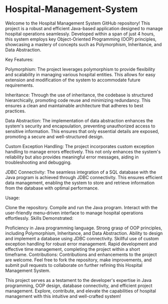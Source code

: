 # Hospital-Management-System
Welcome to the Hospital Management System GitHub repository! This project is a robust and efficient Java-based application designed to manage hospital operations seamlessly. Developed within a span of just 4 hours, this system employs key Object-Oriented Programming (OOP) principles, showcasing a mastery of concepts such as Polymorphism, Inheritance, and Data Abstraction.

Key Features:

Polymorphism: The project leverages polymorphism to provide flexibility and scalability in managing various hospital entities. This allows for easy extension and modification of the system to accommodate future requirements.

Inheritance: Through the use of inheritance, the codebase is structured hierarchically, promoting code reuse and minimizing redundancy. This ensures a clean and maintainable architecture that adheres to best practices.

Data Abstraction: The implementation of data abstraction enhances the system's security and encapsulation, preventing unauthorized access to sensitive information. This ensures that only essential details are exposed, promoting a secure and well-structured design.

Custom Exception Handling: The project incorporates custom exception handling to manage errors effectively. This not only enhances the system's reliability but also provides meaningful error messages, aiding in troubleshooting and debugging.

JDBC Connectivity: The seamless integration of a SQL database with the Java program is achieved through JDBC connectivity. This ensures efficient data management, enabling the system to store and retrieve information from the database with optimal performance.

Usage:

Clone the repository.
Compile and run the Java program.
Interact with the user-friendly menu-driven interface to manage hospital operations effortlessly.
Skills Demonstrated:

Proficiency in Java programming language.
Strong grasp of OOP principles, including Polymorphism, Inheritance, and Data Abstraction.
Ability to design and implement a database using JDBC connectivity.
Skillful use of custom exception handling for robust error management.
Rapid development and effective time management, completing the project within a short timeframe.
Contributions:
Contributions and enhancements to the project are welcome. Feel free to fork the repository, make improvements, and submit pull requests to collaborate on further refining this Hospital Management System.

This project serves as a testament to the developer's expertise in Java programming, OOP design, database connectivity, and efficient project management. Explore, contribute, and elevate the capabilities of hospital management with this intuitive and well-crafted system!
